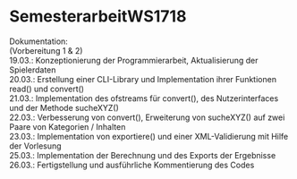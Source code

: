# SemesterarbeitWS1718

Dokumentation: <br>
(Vorbereitung 1 & 2) <br>
19.03.: Konzeptionierung der Programmierarbeit, Aktualisierung der Spielerdaten <br>
20.03.: Erstellung einer CLI-Library und Implementation ihrer Funktionen read() und convert() <br>
21.03.: Implementation des ofstreams für convert(), des Nutzerinterfaces und der Methode sucheXYZ() <br>
22.03.: Verbesserung von convert(), Erweiterung von sucheXYZ() auf zwei Paare von Kategorien / Inhalten <br>
23.03.: Implementation von exportiere() und einer XML-Validierung mit Hilfe der Vorlesung <br>
25.03.: Implementation der Berechnung und des Exports der Ergebnisse <br>
26.03.: Fertigstellung und ausführliche Kommentierung des Codes<br>

